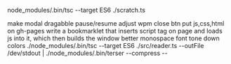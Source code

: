 node_modules/.bin/tsc --target ES6 ./scratch.ts

make modal dragabble
pause/resume
adjust wpm
close btn
put js,css,html on gh-pages
write a bookmarklet that inserts script tag on page and loads js into it, which then builds the window
better monospace font
tone down colors
./node_modules/.bin/tsc --target ES6 ./src/reader.ts --outFile /dev/stdout | ./node_modules/.bin/terser --compress --